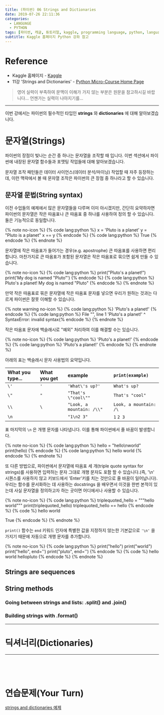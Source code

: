 ```yaml
---
title: (파이썬) 06 Strings and Dictionaries
date: 2019-07-26 22:11:36
categories:
  - LANGUAGE
  - PYTHON
tags: [파이썬, 캐글, 튜토리얼, kaggle, programming language, python, language, strings, dictionaries, tutorial]
subtitle: Kaggle 홈페이지 Python 강좌 참고
---
```


# Reference

- Kaggle 홈페이지 - [Kaggle](https://www.kaggle.com)
- 11강 'Strings and Dictionaries' - [Python Micro-Course Home Page](https://www.kaggle.com/colinmorris/strings-and-dictionaries)

> 영어 실력이 부족하여 문맥이 이해가 가지 않는 부분은 원문을 참고하시길 바랍니다...
> 언젠가는 실력이 나아지기를...

------

이번 강에서는 파이썬의 필수적인 타입인 **strings** 와 **dictionaries** 에 대해 알아보겠습니다.

# 문자열(Strings)

파이썬의 장점이 빛나는 순간 중 하나는 문자열을 조작할 때 입니다. 이번 섹션에서 파이썬에 내장된 문자열 함수들과 포맷팅 작업들에 대해 알아보겠습니다.

문자열 조작 패턴들은 데이터 사이언스(데이터 분석/마이닝) 작업할 때 자주 등장하는데, 이런 맥락에서 볼 때 문자열 조작은 파이썬의 큰 장점 중 하나라고 할 수 있습니다.

## 문자열 문법(String syntax)

이전 수업들의 예제에서 많은 문자열들을 다루며 이미 아시겠지만, 간단히 요약하자면 파이썬의 문자열은 작은 따옴표나 큰 따옴표 중 하나를 사용하여 정의 할 수 있습니다. 둘은 기능적으로 동일합니다.

{% note no-icon %}
{% code lang:python %}
x = 'Pluto is a planet'
y = "Pluto is a planet"
x == y  {% endcode %}
{% code lang:python %}
True  {% endcode %}
{% endnote %}

문자열에 작은 따옴표가 들어가는 경우(e.g. apostrophe) 큰 따옴표를 사용하면 편리합니다.
마찬가지로 큰 따옴표가 포함된 문자열은 작은 따옴표로 묶으면 쉽게 만들 수 있습니다.

{% note no-icon %}
{% code lang:python %}
print("Pluto's a planet!")
print('My dog is named "Pluto"') {% endcode %}
{% code lang:python %}
Pluto's a planet!
My dog is named "Pluto" {% endcode %}
{% endnote %}

만약 작은 따옴표로 묶은 문자열에 작은 따옴표 문자를 넣으면 우리가 원하는 것과는 다르게 파이썬은 잘못 이해할 수 있습니다.

{% note warning no-icon %}
{% code lang:python %}
'Pluto's a planet!' {% endcode %}
{% code lang:python %}
File "<ipython-input-3-a43631749f52>", line 1
  'Pluto's a planet!'
         ^
SyntaxError: invalid syntax{% endcode %}
{% endnote %}

작은 따옴표 문자에 백슬래시로 "예외" 처리하여 이를 해결할 수는 있습니다.

{% note no-icon %}
{% code lang:python %}
'Pluto\'s a planet!' {% endcode %}
{% code lang:python %}
'Pluto's a planet!' {% endcode %}
{% endnote %}

아래의 표는 백슬래시 문자 사용법의 요약입니다.

| What you type... | What you get | example                   | `print(example)`       |
| :--------------- | :----------- | :------------------------ | :--------------------- |
| `\'`             | `'`          | `'What\'s up?'`           | `What's up?`           |
| `\"`             | `"`          | `"That's \"cool\""`       | `That's "cool"`        |
| `\\`             | `\`          | `"Look, a mountain: /\\"` | `Look, a mountain: /\` |
| `\n`             |              | `"1\n2 3"`                | `1` `2 3`              |

표 마지막의 `\n` 은 개행 문자를 나타냅니다. 이를 통해 파이썬에서 줄 바꿈이 발생합니다.

{% note no-icon %}
{% code lang:python %}
hello = "hello\nworld"
print(hello) {% endcode %}
{% code lang:python %}
hello
world {% endcode %}
{% endnote %}

또 다른 방법으로, 파이썬에서 문자열에 따옴표 세 개(triple quote syntax for strings)를 사용하면 입력하는 문자 그대로 개행 문자도 포함 할 수 있습니다.(즉, '\n' 시퀀스를 사용하지 않고 키보드에서 'Enter'키를 치는 것만으로 줄 바꿈이 일어납니다). 우리는 함수를 문서화하는 데 사용하는 docstrings 을 배우면서 이것을 한번 본적이 있는데 사실 문자열을 정의하고자 하는 곳이면 어디에서나 사용할 수 있습니다.

{% note no-icon %}
{% code lang:python %}
triplequoted_hello = """hello
world"""
print(triplequoted_hello)
triplequoted_hello == hello {% endcode %}
{% code %}
hello
world

True {% endcode %}
{% endnote %}

`print()` 함수는 `end` 키워드 인자에 특별한 값을 지정하지 않는한 기본값으로 `'\n'` 을 가지기 때문에 자동으로 개행 문자를 추가합니다.

{% note no-icon %}
{% code lang:python %}
print("hello")
print("world")
print("hello", end='')
print("pluto", end='') {% endcode %}
{% code %}
hello
world
hellopluto {% endcode %}
{% endnote %}

## Strings are sequences

## String methods

### Going between strings and lists: .split() and .join()

### Building strings with .format()


-----

# 딕셔너리(Dictionaries)

-----

<br><br><br>
# 연습문제(Your Turn)

[strings and dictionaries 예제](https://www.kaggle.com/kernels/fork/1275185)
